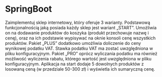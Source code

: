 # SpringBoot
Zaimplementuj sklep internetowy, który oferuje 3 warianty.
Podstawową funkcjonalnością jaką posiada każdy sklep jest wariant „START”. Umożliwia on na dodawanie produktów do koszyka (produkt przechowuje nazwę i cenę), oraz na ich podstawie wypisywać na oknie konsoli cenę wszystkich produktów.
Pakiet „PLUS” dodatkowo umożliwia doliczenie do ceny wynikowej podatku VAT. Stawka podatku VAT ma zostać uwzględniona w pliku konfiguracyjnym.
Pakiet „PRO” oprócz wyliczania podatku ma również możliwość wyliczenia rabatu, którego wartość jest uwzględniona w pliku konfiguracyjnym.
Aplikacja na start dodaje 5 dowolnych produktów z losowaną ceną (w przedziale 50-300 zł) i wyświetla ich sumaryczną cenę.
